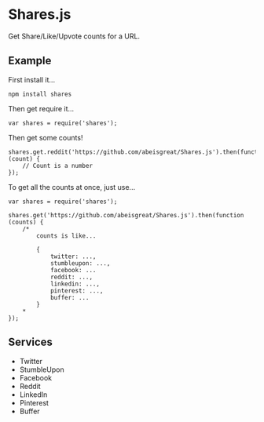 Shares.js
=========

Get Share/Like/Upvote counts for a URL.

Example
-------
First install it...

    npm install shares

Then get require it...

    var shares = require('shares');
    
Then get some counts!

    shares.get.reddit('https://github.com/abeisgreat/Shares.js').then(function (count) {
        // Count is a number
    });
    
To get all the counts at once, just use...

    var shares = require('shares');
    
    shares.get('https://github.com/abeisgreat/Shares.js').then(function (counts) {
        /*
            counts is like...

            {
                twitter: ...,
                stumbleupon: ...,
                facebook: ...
                reddit: ...,
                linkedin: ...,
                pinterest: ...,
                buffer: ...
            }
        *
    });
    
Services
--------

* Twitter
* StumbleUpon
* Facebook
* Reddit
* LinkedIn
* Pinterest
* Buffer